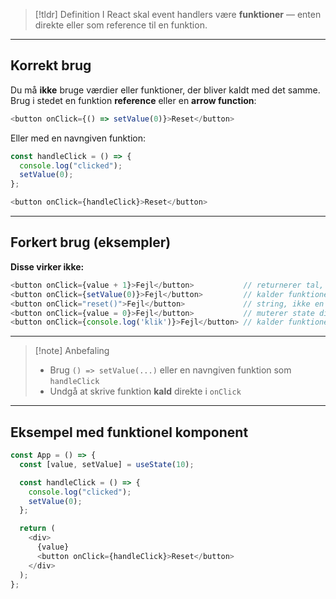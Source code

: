 > [!tldr] Definition
> I React skal event handlers være **funktioner** — enten direkte eller som reference til en funktion.

---

## Korrekt brug

Du må **ikke** bruge værdier eller funktioner, der bliver kaldt med det samme. Brug i stedet en funktion **reference** eller en **arrow function**:
```js
<button onClick={() => setValue(0)}>Reset</button>
```

Eller med en navngiven funktion:
```js
const handleClick = () => {
  console.log("clicked");
  setValue(0);
};

<button onClick={handleClick}>Reset</button>
```


---

## Forkert brug (eksempler)

**Disse virker ikke:**
```js
<button onClick={value + 1}>Fejl</button>           // returnerer tal, ikke en funktion
<button onClick={setValue(0)}>Fejl</button>         // kalder funktionen med det samme
<button onClick="reset()">Fejl</button>             // string, ikke en funktion
<button onClick={value = 0}>Fejl</button>           // muterer state direkte
<button onClick={console.log('klik')}>Fejl</button> // kalder funktionen under render

```

---

> [!note] Anbefaling
> - Brug `() => setValue(...)` eller en navngiven funktion som `handleClick`
>- Undgå at skrive funktion **kald** direkte i `onClick`

---

## Eksempel med funktionel komponent

```js
const App = () => {
  const [value, setValue] = useState(10);

  const handleClick = () => {
    console.log("clicked");
    setValue(0);
  };

  return (
    <div>
      {value}
      <button onClick={handleClick}>Reset</button>
    </div>
  );
};
```
